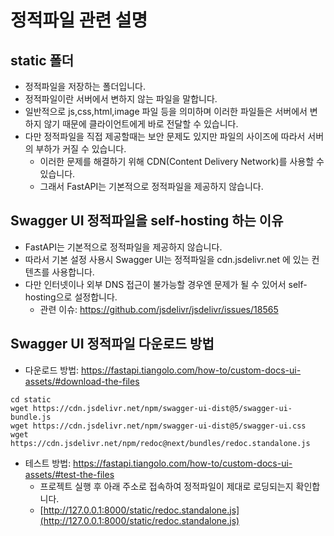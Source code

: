 # 정적파일 관련 설명
## static 폴더
- 정적파일을 저장하는 폴더입니다.
- 정적파일이란 서버에서 변하지 않는 파일을 말합니다.
- 일반적으로 js,css,html,image 파일 등을 의미하며 이러한 파일들은 서버에서 변하지 않기 때문에 클라이언트에게 바로 전달할 수 있습니다.
- 다만 정적파일을 직접 제공할때는 보안 문제도 있지만 파일의 사이즈에 따라서 서버의 부하가 커질 수 있습니다.
  - 이러한 문제를 해결하기 위해 CDN(Content Delivery Network)를 사용할 수 있습니다.
  - 그래서 FastAPI는 기본적으로 정적파일을 제공하지 않습니다.

## Swagger UI 정적파일을 self-hosting 하는 이유
- FastAPI는 기본적으로 정적파일을 제공하지 않습니다.
- 따라서 기본 설정 사용시 Swagger UI는 정적파일을 cdn.jsdelivr.net 에 있는 컨텐츠를 사용합니다.
- 다만 인터넷이나 외부 DNS 접근이 불가능할 경우엔 문제가 될 수 있어서 self-hosting으로 설정합니다.
  - 관련 이슈: https://github.com/jsdelivr/jsdelivr/issues/18565


## Swagger UI 정적파일 다운로드 방법
- 다운로드 방법: https://fastapi.tiangolo.com/how-to/custom-docs-ui-assets/#download-the-files
```shell
cd static
wget https://cdn.jsdelivr.net/npm/swagger-ui-dist@5/swagger-ui-bundle.js
wget https://cdn.jsdelivr.net/npm/swagger-ui-dist@5/swagger-ui.css
wget https://cdn.jsdelivr.net/npm/redoc@next/bundles/redoc.standalone.js
```

- 테스트 방법: https://fastapi.tiangolo.com/how-to/custom-docs-ui-assets/#test-the-files
  - 프로젝트 실행 후 아래 주소로 접속하여 정적파일이 제대로 로딩되는지 확인합니다.
  - [http://127.0.0.1:8000/static/redoc.standalone.js](http://127.0.0.1:8000/static/redoc.standalone.js)
